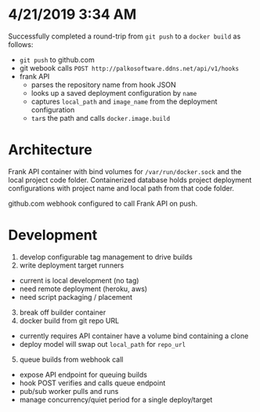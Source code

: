 # 4/21/2019 3:34 AM

Successfully completed a round-trip from `git push` to a `docker build` as follows:

- `git push` to github.com
- git webook calls `POST http://palkosoftware.ddns.net/api/v1/hooks`
- frank API
  - parses the repository name from hook JSON
  - looks up a saved deployment configuration by `name`
  - captures `local_path` and `image_name` from the deployment configuration
  - `tar`s the path and calls `docker.image.build`

# Architecture

Frank API container with bind volumes for `/var/run/docker.sock` and the
local project code folder. Containerized database holds project deployment
configurations with project name and local path from that code folder.

github.com webhook configured to call Frank API on push.

# Development

1. develop configurable tag management to drive builds
2. write deployment target runners
  - current is local development (no tag)
  - need remote deployment (heroku, aws)
  - need script packaging / placement
3. break off builder container
4. docker build from git repo URL
  - currently requires API container have a volume bind containing a clone
  - deploy model will swap out `local_path` for `repo_url`
5. queue builds from webhook call
  - expose API endpoint for queuing builds
  - hook POST verifies and calls queue endpoint
  - pub/sub worker pulls and runs
  - manage concurrency/quiet period for a single deploy/target
